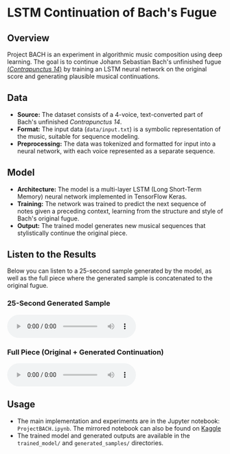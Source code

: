 # LSTM Continuation of Bach's Fugue

## Overview
Project BACH is an experiment in algorithmic music composition using deep learning. The goal is to continue Johann Sebastian Bach's unfinished fugue [(_Contrapunctus 14_)](https://www.youtube.com/watch?v=JbM3VTIvOBk&ab_channel=fabian1333) by training an LSTM neural network on the original score and generating plausible musical continuations.

## Data
- **Source:** The dataset consists of a 4-voice, text-converted part of Bach's unfinished _Contrapunctus 14_.
- **Format:** The input data (`data/input.txt`) is a symbolic representation of the music, suitable for sequence modeling.
- **Preprocessing:** The data was tokenized and formatted for input into a neural network, with each voice represented as a separate sequence.

## Model
- **Architecture:** The model is a multi-layer LSTM (Long Short-Term Memory) neural network implemented in TensorFlow Keras.
- **Training:** The network was trained to predict the next sequence of notes given a preceding context, learning from the structure and style of Bach's original fugue.
- **Output:** The trained model generates new musical sequences that stylistically continue the original piece.

## Listen to the Results
Below you can listen to a 25-second sample generated by the model, as well as the full piece where the generated sample is concatenated to the original fugue.

### 25-Second Generated Sample
<audio controls>
  <source src="generated_samples/25_secs_output.wav" type="audio/wav">
  Your browser does not support the audio element.
</audio>

### Full Piece (Original + Generated Continuation)
<audio controls>
  <source src="generated_samples/430_mins_output.wav" type="audio/wav">
  Your browser does not support the audio element.
</audio>

## Usage
- The main implementation and experiments are in the Jupyter notebook: `ProjectBACH.ipynb`. The mirrored notebook can also be found on [Kaggle](https://www.kaggle.com/code/arsenijsgolicins/project-bach/edit)
- The trained model and generated outputs are available in the `trained_model/` and `generated_samples/` directories.
